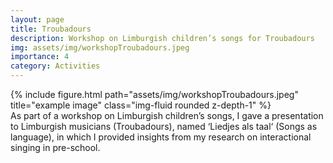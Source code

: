 ```yaml
---
layout: page
title: Troubadours
description: Workshop on Limburgish children’s songs for Troubadours
img: assets/img/workshopTroubadours.jpeg
importance: 4
category: Activities
---
```

<div class="row">
    <div class="col-sm mt-3 mt-md-0">
        {% include figure.html path="assets/img/workshopTroubadours.jpeg" title="example image" class="img-fluid rounded z-depth-1" %}
    </div>
</div>
<div class="caption">
</div>
As part of a workshop on Limburgish children’s songs, I gave a presentation to Limburgish musicians (Troubadours), named ‘Liedjes als taal‘ (Songs as language), in which I provided insights from my research on interactional singing in pre-school.
